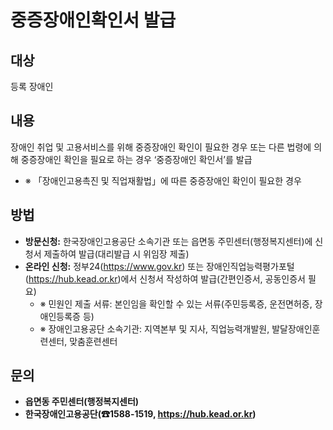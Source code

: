 # 중증장애인확인서 발급

## 대상
등록 장애인

## 내용
장애인 취업 및 고용서비스를 위해 중증장애인 확인이 필요한 경우 또는 다른 법령에 의해 중증장애인 확인을 필요로 하는 경우 ‘중증장애인 확인서’를 발급
- ※ 「장애인고용촉진 및 직업재활법」에 따른 중증장애인 확인이 필요한 경우

## 방법
- **방문신청:** 한국장애인고용공단 소속기관 또는 읍면동 주민센터(행정복지센터)에 신청서 제출하여 발급(대리발급 시 위임장 제출)
- **온라인 신청:** 정부24(https://www.gov.kr) 또는 장애인직업능력평가포털(https://hub.kead.or.kr)에서 신청서 작성하여 발급(간편인증서, 공동인증서 필요)
  - ※ 민원인 제출 서류: 본인임을 확인할 수 있는 서류(주민등록증, 운전면허증, 장애인등록증 등)
  - ※ 장애인고용공단 소속기관: 지역본부 및 지사, 직업능력개발원, 발달장애인훈련센터, 맞춤훈련센터

## 문의
- **읍면동 주민센터(행정복지센터)**
- **한국장애인고용공단(☎1588-1519, https://hub.kead.or.kr)**
